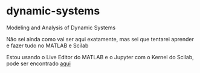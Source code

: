 # dynamic-systems
Modeling and Analysis of Dynamic Systems

Não sei ainda como vai ser aqui exatamente, mas sei que tentarei aprender e fazer tudo no MATLAB e Scilab

Estou usando o Live Editor do MATLAB e o Jupyter com o Kernel do Scilab, pode ser encontrado [aqui](https://github.com/Calysto/scilab_kernel)
